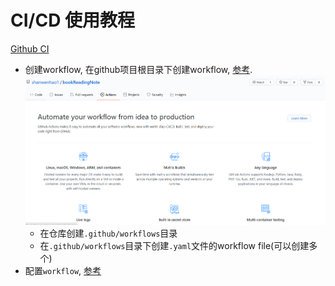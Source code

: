 # CI/CD 使用教程

[Github CI](https://docs.github.com/en/actions/configuring-and-managing-workflows/configuring-and-managing-workflow-files-and-runs)
- 创建workflow, 在github项目根目录下创建workflow, [参考](https://docs.github.com/en/actions/configuring-and-managing-workflows/configuring-a-workflow#creating-a-workflow-file). 
![](workflow%20build.png)
    - 在仓库创建`.github/workflows`目录
    - 在`.github/workflows`目录下创建`.yaml`文件的workflow file(可以创建多个)
- 配置`workflow`, [参考](https://docs.github.com/en/actions/reference/workflow-syntax-for-github-actions)
